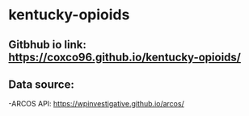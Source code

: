 # kentucky-opioids

## Gitbhub io link: https://coxco96.github.io/kentucky-opioids/

## Data source:

-ARCOS API: https://wpinvestigative.github.io/arcos/
